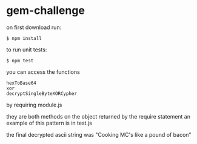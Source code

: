 # gem-challenge
on first download run:

	$ npm install

to run unit tests:

	$ npm test
	
you can access the functions

	hexToBase64
	xor
	decryptSingleByteXORCypher
	
by requiring module.js 

they are both methods on the object returned by the require statement
an example of this pattern is in test.js

the final decrypted ascii string was "Cooking MC's like a pound of bacon"
